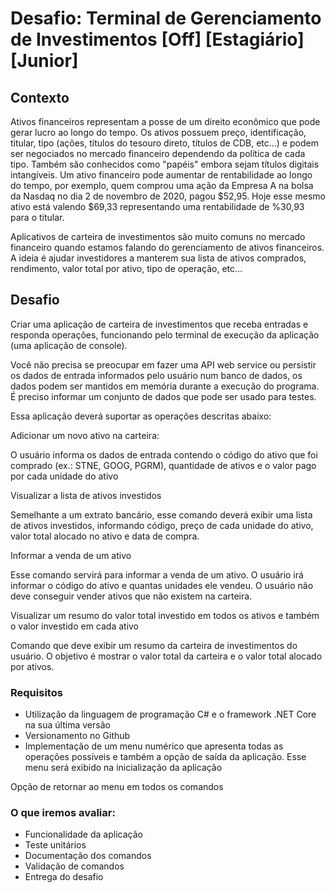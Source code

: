 # Desafio: Terminal de Gerenciamento de Investimentos [Off] [Estagiário] [Junior]

## Contexto
Ativos financeiros representam a posse de um direito econômico que pode gerar lucro ao longo do tempo. Os ativos possuem preço, identificação, titular, tipo (ações, títulos do tesouro direto, títulos de CDB, etc...) e podem ser negociados no mercado financeiro dependendo da política de cada tipo. Também são conhecidos como "papéis" embora sejam títulos digitais intangíveis. Um ativo financeiro pode aumentar de rentabilidade ao longo do tempo, por exemplo, quem comprou uma ação da Empresa A na bolsa da Nasdaq no dia 2 de novembro de 2020, pagou $52,95. Hoje esse mesmo ativo está valendo $69,33 representando uma rentabilidade de %30,93 para o titular.

Aplicativos de carteira de investimentos são muito comuns no mercado financeiro quando estamos falando do gerenciamento de ativos financeiros. A ideia é ajudar investidores a manterem sua lista de ativos comprados, rendimento, valor total por ativo, tipo de operação, etc…

## Desafio
Criar uma aplicação de carteira de investimentos que receba entradas e responda operações, funcionando pelo terminal de execução da aplicação (uma aplicação de console).

Você não precisa se preocupar em fazer uma API web service ou persistir os dados de entrada informados pelo usuário num banco de dados, os dados podem ser mantidos em memória durante a execução do programa. É preciso informar um conjunto de dados que pode ser usado para testes.

Essa aplicação deverá suportar as operações descritas abaixo:

Adicionar um novo ativo na carteira:

O usuário informa os dados de entrada contendo o código do ativo que foi comprado (ex.: STNE, GOOG, PGRM), quantidade de ativos e o valor pago por cada unidade do ativo

Visualizar a lista de ativos investidos

Semelhante a um extrato bancário, esse comando deverá exibir uma lista de ativos investidos, informando código, preço de cada unidade do ativo, valor total alocado no ativo e data de compra.

Informar a venda de um ativo

Esse comando servirá para informar a venda de um ativo. O usuário irá informar o código do ativo e quantas unidades ele vendeu. O usuário não deve conseguir vender ativos que não existem na carteira.

Visualizar um resumo do valor total investido em todos os ativos e também o valor investido em cada ativo

Comando que deve exibir um resumo da carteira de investimentos do usuário. O objetivo é mostrar o valor total da carteira e o valor total alocado por ativos.

### Requisitos
- Utilização da linguagem de programação C# e o framework .NET Core na sua última versão
- Versionamento no Github
- Implementação de um menu numérico que apresenta todas as operações possíveis e também a opção de saída da aplicação. Esse menu será exibido na inicialização da aplicação

Opção de retornar ao menu em todos os comandos

### O que iremos avaliar:
- Funcionalidade da aplicação
- Teste unitários
- Documentação dos comandos
- Validação de comandos
- Entrega do desafio
